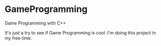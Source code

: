 # GameProgramming
Game Programming with C++

It's just a try to see if Game Programming is cool. I'm doing this project in my free time. 